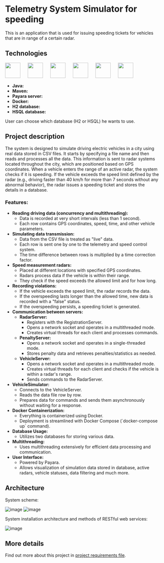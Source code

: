 # Telemetry System Simulator for speeding

This is an application that is used for issuing speeding tickets for vehicles that are in range of a certain radar.


## Technologies

<div class="flex">
<img src="https://github.com/CroAnna/telemetry-tickets-radar/assets/90924342/3fb6d9b3-8fac-42b9-b283-5f54f3915151" height="50" style="margin-right: 20px;">
<img src="https://github.com/CroAnna/telemetry-tickets-radar/assets/90924342/f9f44f3c-3cea-4cef-87ef-30e7502518f5" height="50" style="margin-right: 20px;">
<img src="https://github.com/CroAnna/telemetry-tickets-radar/assets/90924342/f6a837a3-c4bd-478f-a5d5-8bd178351f49" height="50" style="margin-right: 20px;">
<img src="https://github.com/CroAnna/telemetry-tickets-radar/assets/90924342/d341a775-334b-498e-bbc2-806316ec8963" height="50" style="margin-right: 20px;">
<img src="https://github.com/CroAnna/telemetry-tickets-radar/assets/90924342/f9e3077e-c5ef-4cd8-9570-042eb820f5a3" height="50" style="margin-right: 20px;">
<img src="https://github.com/CroAnna/telemetry-tickets-radar/assets/90924342/6be1116d-5366-450d-bfe6-677dd2840d71" height="50">
</div>

<ul>
    <li><strong>Java:</strong></li>   
    <li><strong>Maven:</strong></li>
    <li><strong>Payara server:</strong></li>
    <li><strong>Docker:</strong>
    <li><strong>H2 database:</strong>
    <li><strong>HSQL database:</strong> 
</ul>

User can choose which database (H2 or HSQL) he wants to use.

## Project description
The system is designed to simulate driving electric vehicles in a city using real data stored in CSV files. It starts by specifying a file name and then reads and processes all the data. 
This information is sent to radar systems located throughout the city, which are positioned based on GPS coordinates. When a vehicle enters the range of an active radar, the system checks if it is speeding. 
If the vehicle exceeds the speed limit defined by the radar (e.g., driving faster than 40 km/h for more than 7 seconds without any abnormal behavior), the radar issues a speeding ticket and stores the details in a database.

### Features:
<ul>
  <li>
    <strong>Reading driving data (concurrency and multithreading):</strong>
    <ul>
      <li>Data is recorded at very short intervals (less than 1 second).</li>
      <li>Each row contains GPS coordinates, speed, time, and other vehicle parameters.</li>
    </ul>
  </li>
  <li>
    <strong>Simulating data transmission:</strong>
    <ul>
      <li>Data from the CSV file is treated as "live" data.</li>
      <li>Each row is sent one by one to the telemetry and speed control system.</li>
      <li>The time difference between rows is multiplied by a time correction factor.</li>
    </ul>
  </li>
  <li>
    <strong>Speed measurement radars:</strong>
    <ul>
      <li>Placed at different locations with specified GPS coordinates.</li>
      <li>Radars process data if the vehicle is within their range.</li>
      <li>They check if the speed exceeds the allowed limit and for how long.</li>
    </ul>
  </li>
  <li>
    <strong>Recording violations:</strong>
    <ul>
      <li>If the vehicle exceeds the speed limit, the radar records the data.</li>
      <li>If the overspeeding lasts longer than the allowed time, new data is recorded with a "false" status.</li>
      <li>If the overspeeding persists, a speeding ticket is generated.</li>
    </ul>
  </li>
  <li>
    <strong>Communication between servers:</strong>
    <ul>
      <li><strong>RadarServer:</strong>
        <ul>
          <li>Registers with the RegistrationServer.</li>
          <li>Opens a network socket and operates in a multithreaded mode.</li>
          <li>Creates virtual threads for each client and processes commands.</li>
        </ul>
      </li>
      <li><strong>PenaltyServer:</strong>
        <ul>
          <li>Opens a network socket and operates in a single-threaded mode.</li>
          <li>Stores penalty data and retrieves penalties/statistics as needed.</li>
        </ul>
      </li>
      <li><strong>VehicleServer:</strong>
        <ul>
          <li>Opens a network socket and operates in a multithreaded mode.</li>
          <li>Creates virtual threads for each client and checks if the vehicle is within a radar's range.</li>
          <li>Sends commands to the RadarServer.</li>
        </ul>
      </li>
    </ul>
  </li>
  <li>
    <strong>VehicleSimulator:</strong>
    <ul>
      <li>Connects to the VehicleServer.</li>
      <li>Reads the data file row by row.</li>
      <li>Prepares data for commands and sends them asynchronously without waiting for a response.</li>
    </ul>
  </li>
  <li>
    <strong>Docker Containerization:</strong>
    <ul>
      <li>Everything is containerized using Docker.</li>
      <li>Deployment is streamlined with Docker Compose (`docker-compose up` command).</li>
    </ul>
  </li>
  <li>
    <strong>Database Usage:</strong>
    <ul>
      <li>Utilizes two databases for storing various data.</li>
    </ul>
  </li>
  <li>
    <strong>Multithreading:</strong>
    <ul>
      <li>Uses multithreading extensively for efficient data processing and communication.</li>
    </ul>
  </li>
  <li>
    <strong>User Interface:</strong>
    <ul>
      <li>Powered by Payara.</li>
      <li>Allows visualization of simulation data stored in database, active radars, vehicle statuses, data filtering and much more.</li>
    </ul>
  </li>
</ul>


<div id="architecture"></div>

## Architecture

System scheme:

![image](https://github.com/CroAnna/telemetry-tickets-radar/assets/90924342/75840191-7547-4873-90bc-a82a61490e60)
![image](https://github.com/CroAnna/telemetry-tickets-radar/assets/90924342/ce102bbe-ae19-4a1e-8617-4cc1952ab2e2)

System installation architecture and methods of RESTful web services:

![image](https://github.com/CroAnna/telemetry-tickets-radar/assets/90924342/45db8b75-7f15-45c7-9e20-e774580c2a1a)


<div id="more"></div>

## More details

Find out more about this project in <a href="https://github.com/CroAnna/telemetry-tickets-radar/blob/main/project-description.pdf">project requirements file</a>.


